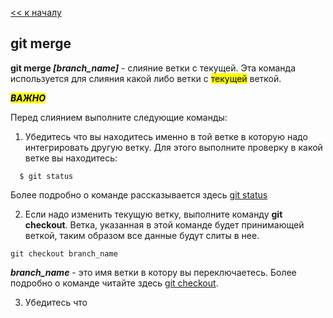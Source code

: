 [<< к началу](./readme.md)

## git merge


**git merge ***[branch_name]***** - слияние ветки с текущей. Эта команда используется для слияния какой либо ветки с <mark>текущей</mark> веткой. 

***<mark>ВАЖНО<mark>***

Перед слиянием выполните следующие команды:

1.  Убедитесь что вы находитесь именно в той ветке в которую надо интегрировать другую ветку. Для этого выполните проверку в какой ветке вы находитесь:


 ```bash=
   $ git status
  ```

Более подробно о команде рассказывается здесь [git status](./status.md)

2. Если надо изменить текущую ветку, выполните команду **git checkout**. Ветка, указанная в этой команде будет принимающей веткой, таким образом все данные будут слиты в нее.

```bash=
git checkout branch_name
```


***branch_name*** - это имя ветки в котору вы переключаетесь. Более подробно о команде читайте здесь [git checkout](./checkout.md).


3. Убедитесь что 

